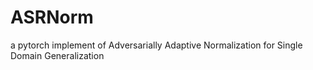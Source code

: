 # ASRNorm
a pytorch implement of Adversarially Adaptive Normalization for Single Domain Generalization
